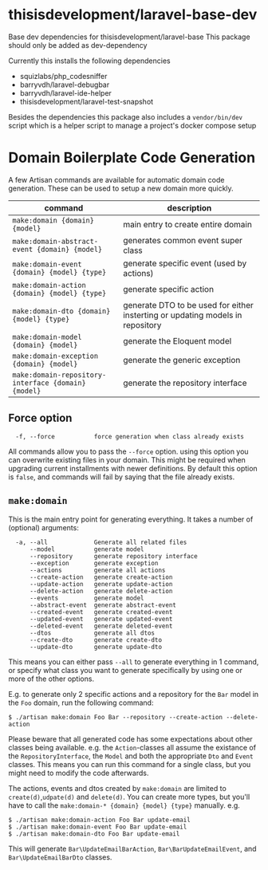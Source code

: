 # thisisdevelopment/laravel-base-dev

Base dev dependencies for thisisdevelopment/laravel-base
This package should only be added as dev-dependency

Currently this installs the following dependencies
- squizlabs/php_codesniffer
- barryvdh/laravel-debugbar
- barryvdh/laravel-ide-helper
- thisisdevelopment/laravel-test-snapshot

Besides the dependencies this package also includes a `vendor/bin/dev` script
which is a helper script to manage a project's docker compose setup

# Domain Boilerplate Code Generation
A few Artisan commands are available for automatic domain code generation. These can be used to setup a new domain more quickly. 

| command                                             | description                                                                    |
|-----------------------------------------------------|--------------------------------------------------------------------------------|
| `make:domain {domain} {model}`                      | main entry to create entire domain                                             |
| `make:domain-abstract-event {domain} {model}`       | generates common event super class                                             |
| `make:domain-event {domain} {model} {type}`         | generate specific event (used by actions)                                      |
| `make:domain-action {domain} {model} {type}`        | generate specific action                                                       |
| `make:domain-dto {domain} {model} {type}`           | generate DTO to be used for either insterting or updating models in repository |
| `make:domain-model {domain} {model}`                | generate the Eloquent model                                                    |
| `make:domain-exception {domain} {model}`            | generate the generic exception                                                 |
| `make:domain-repository-interface {domain} {model}` | generate the repository interface                                              |

## Force option
```
  -f, --force           force generation when class already exists
```
All commands allow you to pass the `--force` option. using this option you can overwrite existing files in your domain. This might be required when upgrading current installments with newer definitions. By default this option is `false`, and commands will fail by saying that the file already exists.

## `make:domain`
This is the main entry point for generating everything. It takes a number of (optional) arguments:
```
  -a, --all             Generate all related files
      --model           generate model
      --repository      generate repository interface
      --exception       generate exception
      --actions         generate all actions
      --create-action   generate create-action
      --update-action   generate update-action
      --delete-action   generate delete-action
      --events          generate model
      --abstract-event  generate abstract-event
      --created-event   generate created-event
      --updated-event   generate updated-event
      --deleted-event   generate deleted-event
      --dtos            generate all dtos
      --create-dto      generate create-dto
      --update-dto      generate update-dto
```

This means you can either pass `--all` to generate everything in 1 command, or specify what class you want to generate specifically by using one or more of the other options. 

E.g. to generate only 2 specific actions and a repository for the `Bar` model in the `Foo` domain, run the following command:
``` shell
$ ./artisan make:domain Foo Bar --repository --create-action --delete-action
```

Please beware that all generated code has some expectations about other classes being available. e.g. the `Action`-classes all assume the existance of the `RepositoryInterface`, the `Model` and both the appropriate `Dto` and `Event` classes. This means you can run this command for a single class, but you might need to modify the code afterwards. 

The actions, events and dtos created by `make:domain` are limited to `create(d)`,`udpate(d)` and `delete(d)`. You can create more types, but you'll have to call the `make:domain-* {domain} {model} {type}` manually. e.g.
``` shell
$ ./artisan make:domain-action Foo Bar update-email
$ ./artisan make:domain-event Foo Bar update-email
$ ./artisan make:domain-dto Foo Bar update-email
```

This will generate `Bar\UpdateEmailBarAction`, `Bar\BarUpdateEmailEvent`, and `Bar\UpdateEmailBarDto` classes. 
